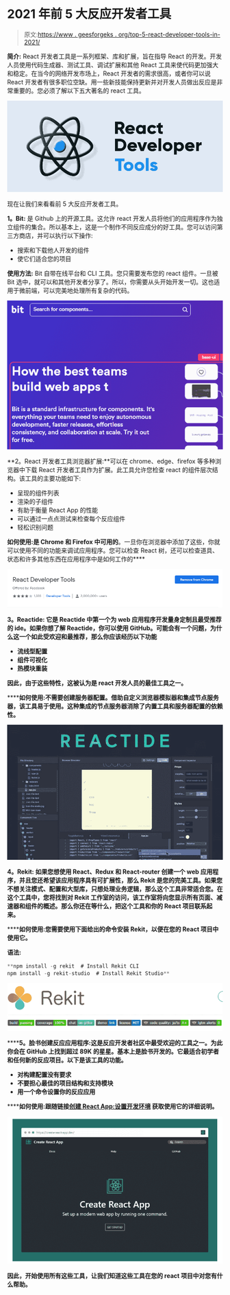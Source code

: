 # 2021 年前 5 大反应开发者工具

> 原文:[https://www . geesforgeks . org/top-5-react-developer-tools-in-2021/](https://www.geeksforgeeks.org/top-5-react-developer-tools-in-2021/)

**简介:** React 开发者工具是一系列框架、库和扩展，旨在指导 React 的开发。开发人员使用代码生成器、测试工具、调试扩展和其他 React 工具来使代码更加强大和稳定。在当今的网络开发市场上，React 开发者的需求很高，或者你可以说 React 开发者有很多职位空缺。用一些新技能保持更新并对开发人员做出反应是非常重要的。您必须了解以下五大著名的 react 工具。

![Top-5-React-Developer-Tools-in-2021](img/bce2017c9e63822e05285779bde7d9f4.png)

现在让我们来看看前 5 大反应开发者工具。

**1。Bit:** 是 Github 上的开源工具。这允许 react 开发人员将他们的应用程序作为独立组件的集合。所以基本上，这是一个制作不同反应成分的好工具。您可以访问第三方商店，并可以执行以下操作:

*   搜索和下载他人开发的组件
*   使它们适合您的项目

**使用方法:** Bit 自带在线平台和 CLI 工具。您只需要发布您的 react 组件。一旦被 Bit 选中，就可以和其他开发者分享了。所以，你需要从头开始开发一切。这也适用于微前端，可以完美地处理所有复杂的代码。

![](img/be32e5814e9e383b57eb8707de4df7a5.png)

**2。React 开发者工具浏览器扩展:**可以在 chrome、edge、firefox 等多种浏览器中下载 React 开发者工具作为扩展。此工具允许您检查 react 的组件层次结构。该工具的主要功能如下:

*   呈现的组件列表
*   渲染的子组件
*   有助于衡量 React App 的性能
*   可以通过一点点测试来检查每个反应组件
*   轻松识别问题

**如何使用:**是 Chrome 和 Firefox 中可用的****。一旦你在浏览器中添加了这些，你就可以使用不同的功能来调试应用程序。您可以检查 React 树，还可以检查道具、状态和许多其他东西在应用程序中是如何工作的****

****![](img/cc205cee943ac573d5b54e43f3901472.png)****

******3。Reactide:** 它是 Reactide 中第一个为 web 应用程序开发量身定制且最受推荐的 ide。如果你想了解 Reactide，你可以使用 GitHub。可能会有一个问题，为什么这一个如此受欢迎和最推荐，那么你应该经历以下功能****

*   ****流线型配置****
*   ****组件可视化****
*   ****热模块重装****

****因此，由于这些特性，这被认为是 react 开发人员的最佳工具之一。****

******如何使用:**不需要创建服务器配置。借助自定义浏览器模拟器和集成节点服务器，该工具易于使用。这种集成的节点服务器消除了内置工具和服务器配置的依赖性。****

****![](img/0dc091d3ff7a4fdf23ed0fecdacfcb0c.png)****

******4。Rekit:** 如果您想使用 React、Redux 和 React-router 创建一个 web 应用程序，并且您还希望该应用程序具有可扩展性，那么 Rekit 是您的完美工具。如果您不想关注模式、配置和大型库，只想处理业务逻辑，那么这个工具非常适合您。在这个工具中，您将找到对 Rekit 工作室的访问，该工作室将向您显示所有页面、减速器和组件的概述。那么你还在等什么，把这个工具和你的 React 项目联系起来。****

******如何使用:**您需要使用下面给出的命令安装 Rekit，以便在您的 React 项目中使用它。****

******语法:******

```jsx
**npm install -g rekit  # Install Rekit CLI
npm install -g rekit-studio  # Install Rekit Studio**
```

****![](img/c75670de19faf602e4cdcd0099b516bd.png)****

******5。脸书创建反应应用程序:**这是反应开发者社区中最受欢迎的工具之一。为此你会在 GitHub 上找到超过 89K 的星星。基本上是脸书开发的。它最适合初学者和任何新的反应项目。以下是该工具的功能。****

*   ****对构建配置没有要求****
*   ****不要担心最佳的项目结构和支持模块****
*   ****用一个命令设置你的反应应用****

******如何使用:**跟随链接[**创建 React App:设置开发环境**](https://www.geeksforgeeks.org/reactjs-setting-development-environment/) 获取使用它的详细说明。****

****![](img/f7a77d9a619d9a47f2951de1bea6d230.png)****

****因此，开始使用所有这些工具，让我们知道这些工具在您的 react 项目中对您有什么帮助。****